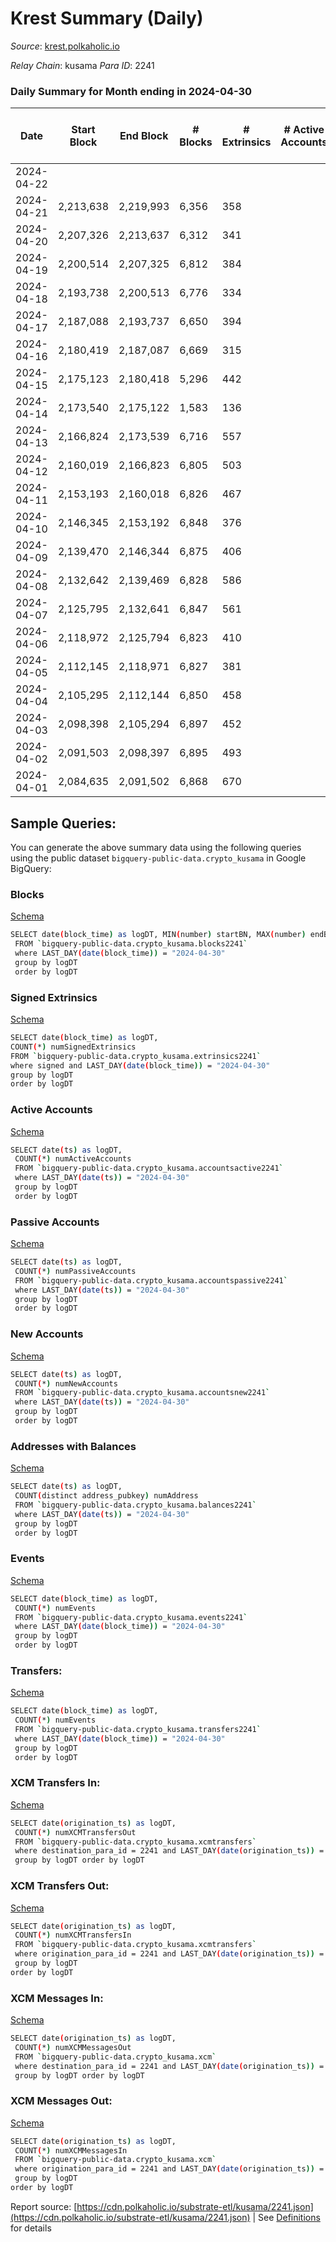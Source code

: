 # Krest Summary (Daily)

_Source_: [krest.polkaholic.io](https://krest.polkaholic.io)

*Relay Chain*: kusama
*Para ID*: 2241



### Daily Summary for Month ending in 2024-04-30


| Date    | Start Block | End Block | # Blocks | # Extrinsics | # Active Accounts | # Passive Accounts | # New Accounts | # Addresses | # Events  | # Transfers ($USD) | # XCM Transfers In ($USD) | # XCM Transfers Out ($USD) | # XCM In | # XCM Out | Issues |
|---------|-------------|-----------|----------|--------------|-------------------|--------------------|----------------|-------------|-----------|--------------------|---------------------------|----------------------------|----------|-----------|--------|
| 2024-04-22 |  |  |  |  |  |  |  |  |  |   |   |   |  |  |  |
| 2024-04-21 | 2,213,638 | 2,219,993 | 6,356 | 358 |  |  |  |  | 379,735 | 165,207  |   |   |  |  |  |
| 2024-04-20 | 2,207,326 | 2,213,637 | 6,312 | 341 |  |  |  |  | 379,351 | 163,993  |   |   |  |  |  |
| 2024-04-19 | 2,200,514 | 2,207,325 | 6,812 | 384 |  |  |  |  | 422,486 | 177,120  |   |   |  |  |  |
| 2024-04-18 | 2,193,738 | 2,200,513 | 6,776 | 334 |  |  |  |  | 428,179 | 175,816  |   |   |  |  |  |
| 2024-04-17 | 2,187,088 | 2,193,737 | 6,650 | 394 |  |  |  |  | 395,970 | 172,524  |   |   |  |  |  |
| 2024-04-16 | 2,180,419 | 2,187,087 | 6,669 | 315 |  |  |  |  | 396,251 | 173,102  |   |   |  |  |  |
| 2024-04-15 | 2,175,123 | 2,180,418 | 5,296 | 442 |  |  |  |  | 316,208 | 137,052  |   |   |  |  |  |
| 2024-04-14 | 2,173,540 | 2,175,122 | 1,583 | 136 |  |  |  |  | 94,659 | 41,216  |   |   |  |  |  |
| 2024-04-13 | 2,166,824 | 2,173,539 | 6,716 | 557 |  |  |  |  | 401,241 | 174,893  |   |   |  |  |  |
| 2024-04-12 | 2,160,019 | 2,166,823 | 6,805 | 503 |  |  |  |  | 405,842 | 176,851  |   |   |  |  |  |
| 2024-04-11 | 2,153,193 | 2,160,018 | 6,826 | 467 |  |  |  |  | 407,286 | 176,816  |   |   |  |  |  |
| 2024-04-10 | 2,146,345 | 2,153,192 | 6,848 | 376 |  |  |  |  | 407,182 | 177,292  |   |   |  |  |  |
| 2024-04-09 | 2,139,470 | 2,146,344 | 6,875 | 406 |  |  |  |  | 408,304 | 178,306  |   |   |  |  |  |
| 2024-04-08 | 2,132,642 | 2,139,469 | 6,828 | 586 |  |  |  |  | 407,201 | 177,294  |   |   |  |  |  |
| 2024-04-07 | 2,125,795 | 2,132,641 | 6,847 | 561 |  |  |  |  | 408,105 | 177,746  |   |   |  |  |  |
| 2024-04-06 | 2,118,972 | 2,125,794 | 6,823 | 410 |  |  |  |  | 405,232 | 176,837  |   |   |  |  |  |
| 2024-04-05 | 2,112,145 | 2,118,971 | 6,827 | 381 |  |  |  |  | 406,865 | 176,856  |   |   |  |  |  |
| 2024-04-04 | 2,105,295 | 2,112,144 | 6,850 | 458 |  |  |  |  | 406,195 | 177,216  |   |   |  |  |  |
| 2024-04-03 | 2,098,398 | 2,105,294 | 6,897 | 452 |  |  |  |  | 408,724 | 178,304  |   |   |  |  |  |
| 2024-04-02 | 2,091,503 | 2,098,397 | 6,895 | 493 |  |  |  |  | 408,014 | 177,914  |   |   |  |  |  |
| 2024-04-01 | 2,084,635 | 2,091,502 | 6,868 | 670 |  |  |  |  | 405,408 | 176,054  |   |   |  |  |  |

## Sample Queries:
You can generate the above summary data using the following queries using the public dataset `bigquery-public-data.crypto_kusama` in Google BigQuery:


### Blocks 

[Schema](https://github.com/colorfulnotion/substrate-etl/blob/main/schema/blocks.json)

```bash
SELECT date(block_time) as logDT, MIN(number) startBN, MAX(number) endBN, COUNT(*) numBlocks 
 FROM `bigquery-public-data.crypto_kusama.blocks2241`  
 where LAST_DAY(date(block_time)) = "2024-04-30" 
 group by logDT 
 order by logDT
```

### Signed Extrinsics 

[Schema](https://github.com/colorfulnotion/substrate-etl/blob/main/schema/extrinsics.json)

```bash
SELECT date(block_time) as logDT, 
COUNT(*) numSignedExtrinsics 
FROM `bigquery-public-data.crypto_kusama.extrinsics2241`  
where signed and LAST_DAY(date(block_time)) = "2024-04-30" 
group by logDT 
order by logDT
```

### Active Accounts 

[Schema](https://github.com/colorfulnotion/substrate-etl/blob/main/schema/accountsactive.json)

```bash
SELECT date(ts) as logDT, 
 COUNT(*) numActiveAccounts 
 FROM `bigquery-public-data.crypto_kusama.accountsactive2241` 
 where LAST_DAY(date(ts)) = "2024-04-30" 
 group by logDT 
 order by logDT
```

### Passive Accounts 

[Schema](https://github.com/colorfulnotion/substrate-etl/blob/main/schema/accountspassive.json)

```bash
SELECT date(ts) as logDT, 
 COUNT(*) numPassiveAccounts 
 FROM `bigquery-public-data.crypto_kusama.accountspassive2241` 
 where LAST_DAY(date(ts)) = "2024-04-30" 
 group by logDT 
 order by logDT
```

### New Accounts 

[Schema](https://github.com/colorfulnotion/substrate-etl/blob/main/schema/accountsnew.json)

```bash
SELECT date(ts) as logDT, 
 COUNT(*) numNewAccounts 
 FROM `bigquery-public-data.crypto_kusama.accountsnew2241` 
 where LAST_DAY(date(ts)) = "2024-04-30" 
 group by logDT
 order by logDT
```

### Addresses with Balances 

[Schema](https://github.com/colorfulnotion/substrate-etl/blob/main/schema/balances.json)

```bash
SELECT date(ts) as logDT,
 COUNT(distinct address_pubkey) numAddress 
 FROM `bigquery-public-data.crypto_kusama.balances2241` 
 where LAST_DAY(date(ts)) = "2024-04-30" 
 group by logDT 
 order by logDT
```

### Events 

[Schema](https://github.com/colorfulnotion/substrate-etl/blob/main/schema/events.json)

```bash
SELECT date(block_time) as logDT, 
 COUNT(*) numEvents 
 FROM `bigquery-public-data.crypto_kusama.events2241` 
 where LAST_DAY(date(block_time)) = "2024-04-30" 
 group by logDT 
 order by logDT
```

### Transfers:

[Schema](https://github.com/colorfulnotion/substrate-etl/blob/main/schema/transfers.json)

```bash
SELECT date(block_time) as logDT, 
 COUNT(*) numEvents 
 FROM `bigquery-public-data.crypto_kusama.transfers2241` 
 where LAST_DAY(date(block_time)) = "2024-04-30" 
 group by logDT 
 order by logDT
```

### XCM Transfers In: 

[Schema](https://github.com/colorfulnotion/substrate-etl/blob/main/schema/xcmtransfers.json)

```bash
SELECT date(origination_ts) as logDT, 
 COUNT(*) numXCMTransfersOut 
 FROM `bigquery-public-data.crypto_kusama.xcmtransfers` 
 where destination_para_id = 2241 and LAST_DAY(date(origination_ts)) = "2024-04-30" 
 group by logDT order by logDT
```

### XCM Transfers Out: 

[Schema](https://github.com/colorfulnotion/substrate-etl/blob/main/schema/xcmtransfers.json)

```bash
SELECT date(origination_ts) as logDT, 
 COUNT(*) numXCMTransfersIn 
 FROM `bigquery-public-data.crypto_kusama.xcmtransfers` 
 where origination_para_id = 2241 and LAST_DAY(date(origination_ts)) = "2024-04-30" 
 group by logDT 
order by logDT
```

### XCM Messages In: 

[Schema](https://github.com/colorfulnotion/substrate-etl/blob/main/schema/xcm.json)

```bash
SELECT date(origination_ts) as logDT, 
 COUNT(*) numXCMMessagesOut 
 FROM `bigquery-public-data.crypto_kusama.xcm` 
 where destination_para_id = 2241 and LAST_DAY(date(origination_ts)) = "2024-04-30" 
 group by logDT order by logDT
```

### XCM Messages Out: 

[Schema](https://github.com/colorfulnotion/substrate-etl/blob/main/schema/xcm.json)

```bash
SELECT date(origination_ts) as logDT, 
 COUNT(*) numXCMMessagesIn 
 FROM `bigquery-public-data.crypto_kusama.xcm` 
 where origination_para_id = 2241 and LAST_DAY(date(origination_ts)) = "2024-04-30" 
 group by logDT 
order by logDT
```


Report source: [https://cdn.polkaholic.io/substrate-etl/kusama/2241.json](https://cdn.polkaholic.io/substrate-etl/kusama/2241.json) | See [Definitions](/DEFINITIONS.md) for details
